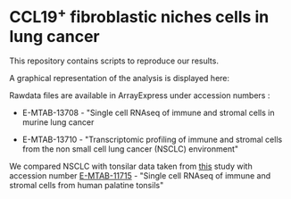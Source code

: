 # CCL19<sup>+</sup> fibroblastic niches cells in lung cancer


This repository contains scripts to reproduce our results. 


A graphical representation of the analysis is displayed here: 


Rawdata files are available in ArrayExpress under accession numbers :

* E-MTAB-13708 - "Single cell RNAseq of immune and stromal cells in murine lung cancer

* E-MTAB-13710 - "Transcriptomic profiling of immune and stromal cells from the non small cell lung cancer (NSCLC) environment"


We compared NSCLC with tonsilar data taken from [this](https://doi.org/10.1038/s41590-023-01502-4) study with accession number [E-MTAB-11715](https://www.ebi.ac.uk/biostudies/arrayexpress/studies/E-MTAB-11715) - "Single cell RNAseq of immune and stromal cells from human palatine tonsils"
